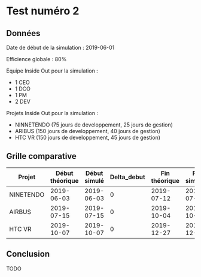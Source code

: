 # Test numéro 2

## Données

Date de début de la simulation : 2019-06-01

Efficience globale : 80%

Equipe Inside Out pour la simulation :
* 1 CEO
* 1 DCO
* 1 PM
* 2 DEV

Projets Inside Out pour la simulation :
* NINNETENDO (75 jours de developpement, 25 jours de gestion)
* ARIBUS (150 jours de developpement, 40 jours de gestion)
* HTC VR (150 jours de developpement, 45 jours de gestion)

## Grille comparative

| Projet | Début théorique | Début simulé | Delta_debut | Fin théorique | Fin simulée | Delta_fin | Delta |
|---|---|---|---|---|---|---|---|
| NINETENDO | 2019-06-03 | 2019-06-03 | 0 | 2019-07-12 | 2019-07-12 | 0 | 0 |
| AIRBUS    | 2019-07-15 | 2019-07-15 | 0 | 2019-10-04 | 2019-10-04 | 0 | 0 |
| HTC VR    | 2019-10-07 | 2019-10-07 | 0 | 2019-12-27 | 2019-12-27 | 0 | 0 |


## Conclusion
 TODO
